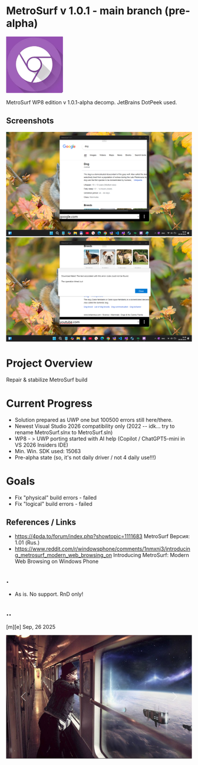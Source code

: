 # MetroSurf v 1.0.1 - main branch  (pre-alpha)
![](/Images/logo.png)

MetroSurf WP8 edition v 1.0.1-alpha decomp. JetBrains DotPeek used.



## Screenshots
![](/Images/sshot01.png)
![](/Images/sshot02.png)

# Project Overview
Repair & stabilize MetroSurf build

# Current Progress
- Solution prepared as UWP one but 100500 errors still here/there.
- Newest Visual Studio 2026 compatibility only (2022 -- idk... try to rename MetroSurf.slnx to MetroSurf.sln)
- WP8 - > UWP porting started with AI help (Copilot / ChatGPT5-mini in VS 2026 Insiders IDE)
- Min. Win. SDK used: 15063
- Pre-alpha state (so, it's not daily driver / not 4 daily use!!!)


# Goals
- Fix "physical" build errors - failed
- Fix "logical" build errors - failed 


## References / Links
- https://4pda.to/forum/index.php?showtopic=1111683 MetroSurf Версия: 1.01 (Rus.)
- https://www.reddit.com/r/windowsphone/comments/1nmxnj3/introducing_metrosurf_modern_web_browsing_on Introducing MetroSurf: Modern Web Browsing on Windows Phone

## .
- As is. No support. RnD only!

## ..

[m][e] Sep, 26 2025

![](/Images/footer.png)
